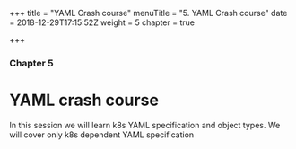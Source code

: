 +++
title = "YAML Crash course"
menuTitle = "5. YAML Crash course"
date = 2018-12-29T17:15:52Z
weight = 5
chapter = true

+++

### Chapter 5

# YAML crash course

In this session we will learn k8s YAML specification and object types.
We will cover only k8s dependent YAML specification
